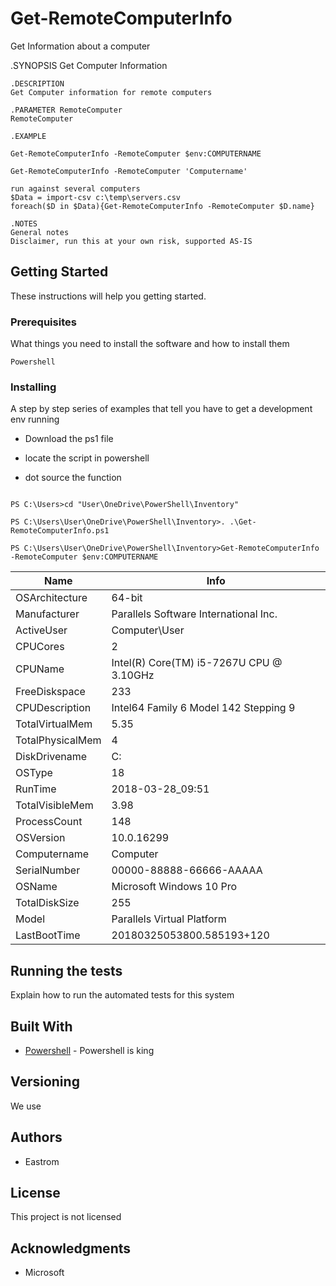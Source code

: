 # Get-RemoteComputerInfo
Get Information about a computer

.SYNOPSIS
    Get Computer Information
    
    .DESCRIPTION
    Get Computer information for remote computers
    
    .PARAMETER RemoteComputer
    RemoteComputer
    
    .EXAMPLE
    
    Get-RemoteComputerInfo -RemoteComputer $env:COMPUTERNAME
    
    Get-RemoteComputerInfo -RemoteComputer 'Computername'
    
    run against several computers
    $Data = import-csv c:\temp\servers.csv 
    foreach($D in $Data){Get-RemoteComputerInfo -RemoteComputer $D.name}
    
    .NOTES
    General notes
    Disclaimer, run this at your own risk, supported AS-IS

    

## Getting Started

These instructions will help you getting started. 

### Prerequisites

What things you need to install the software and how to install them

```
Powershell
```

### Installing

A step by step series of examples that tell you have to get a development env running

* Download the ps1 file

* locate the script in powershell

* dot source the function

```

PS C:\Users>cd "User\OneDrive\PowerShell\Inventory"

PS C:\Users\User\OneDrive\PowerShell\Inventory>. .\Get-RemoteComputerInfo.ps1

PS C:\Users\User\OneDrive\PowerShell\Inventory>Get-RemoteComputerInfo -RemoteComputer $env:COMPUTERNAME

```

 Name | Info |
| ------------- | ------------- |
| OSArchitecture  | 64-bit  |
| Manufacturer | Parallels Software International Inc.  |
| ActiveUser  | Computer\User  |
| CPUCores  | 2  |
| CPUName   | Intel(R) Core(TM) i5-7267U CPU @ 3.10GHz  |
| FreeDiskspace   | 233  |
| CPUDescription   | Intel64 Family 6 Model 142 Stepping 9  |
| TotalVirtualMem   | 5.35  |
| TotalPhysicalMem  | 4  |
| DiskDrivename   | C: |
| OSType | 18  |
| RunTime  | 2018-03-28_09:51  |
| TotalVisibleMem   | 3.98  |
| ProcessCount   | 148  |
| OSVersion  | 10.0.16299 |
| Computername | Computer  |
| SerialNumber  | 00000-88888-66666-AAAAA  |
| OSName  | Microsoft Windows 10 Pro  |
| TotalDiskSize   | 255  |
| Model  | Parallels Virtual Platform  |
| LastBootTime  | 20180325053800.585193+120  |


## Running the tests

Explain how to run the automated tests for this system

## Built With

* [Powershell](https://docs.microsoft.com/en-us/powershell/scripting/powershell-scripting?view=powershell-6) - Powershell is king


## Versioning

We use 

## Authors

* Eastrom


## License

This project is not licensed

## Acknowledgments

* Microsoft

